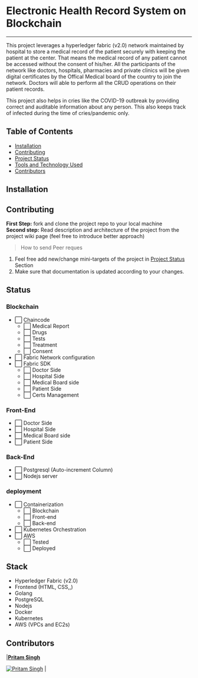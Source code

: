 # Electronic Health Record System on Blockchain
---

This project leverages a hyperledger fabric (v2.0) network maintained by hospital to store a medical record of the patient securely with keeping the patient at the center. That means the medical record of any patient cannot be accessed without the consent of his/her. All the participants of the network like doctors, hospitals, pharmacies and private clinics will be given digital certificates by the Offical Medical board of the country to join the network. Doctors will able to perform all the CRUD operations on their patient records.

This project also helps in cries like the COVID-19 outbreak by providing correct and auditable information about any person. This also keeps track of infected during the time of cries/pandemic only.

## Table of Contents

- [Installation](#Installation)
- [Contributing](#Contributing)
- [Project Status](#Status)
- [Tools and Technology Used](#Stack)
- [Contributors](#Contributors)


## Installation

## Contributing
**First Step:** fork and clone the project repo to your local machine<br>
**Second step:** Read description and architecture of the project from the project wiki page (feel free to introduce better approach)

> How to send Peer reques
1. Feel free add new/change mini-targets of the project in [Project Status](#Status) Section
2. Make sure that documentation is updated according to your changes.

## Status

### Blockchain

- :white_large_square: Chaincode
    * :white_large_square: Medical Report
    * :white_large_square: Drugs
    * :white_large_square: Tests
    * :white_large_square: Treatment
    * :white_large_square: Consent
- :white_large_square: Fabric Network configuration
- :white_large_square: Fabric SDK
    * :white_large_square: Doctor Side
    * :white_large_square: Hospital Side
    * :white_large_square: Medical Board side
    * :white_large_square: Patient Side
    * :white_large_square: Certs Management

### Front-End

- :white_large_square: Doctor Side
- :white_large_square: Hospital Side
- :white_large_square: Medical Board side
- :white_large_square: Patient Side

### Back-End

- :white_large_square: Postgresql (Auto-increment Column)
- :white_large_square: Nodejs server

### deployment

- :white_large_square: Containerization
    * :white_large_square: Blockchain
    * :white_large_square: Front-end
    * :white_large_square: Back-end
- :white_large_square: Kubernetes Orchestration
- :white_large_square: AWS
    * :white_large_square: Tested
    * :white_large_square: Deployed

## Stack

- Hyperledger Fabric (v2.0)
- Frontend (HTML, CSS,,)
- Golang
- PostgreSQL
- Nodejs
- Docker
- Kubernetes
- AWS (VPCs and EC2s)

## Contributors

 |<a href="https://github.com/Zzocker"  target="_blank">**Pritam Singh**</a> 

[![Pritam Singh](https://avatars1.githubusercontent.com/u/43764373?s=200&u=6a3ef280e24c5ffe3b5e108338e028ca4e0745e4&v=4)](https://www.linkedin.com/in/pritam-singh-b1807617b/) | 

